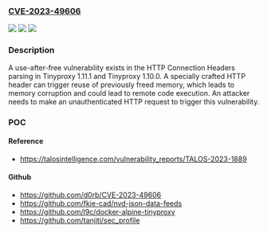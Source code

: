 ### [CVE-2023-49606](https://cve.mitre.org/cgi-bin/cvename.cgi?name=CVE-2023-49606)
![](https://img.shields.io/static/v1?label=Product&message=Tinyproxy&color=blue)
![](https://img.shields.io/static/v1?label=Version&message=%3D%201.11.1%20&color=brighgreen)
![](https://img.shields.io/static/v1?label=Vulnerability&message=CWE-416%3A%20Use%20After%20Free&color=brighgreen)

### Description

A use-after-free vulnerability exists in the HTTP Connection Headers parsing in Tinyproxy 1.11.1 and Tinyproxy 1.10.0. A specially crafted HTTP header can trigger reuse of previously freed memory, which leads to memory corruption and could lead to remote code execution. An attacker needs to make an unauthenticated HTTP request to trigger this vulnerability.

### POC

#### Reference
- https://talosintelligence.com/vulnerability_reports/TALOS-2023-1889

#### Github
- https://github.com/d0rb/CVE-2023-49606
- https://github.com/fkie-cad/nvd-json-data-feeds
- https://github.com/l9c/docker-alpine-tinyproxy
- https://github.com/tanjiti/sec_profile

